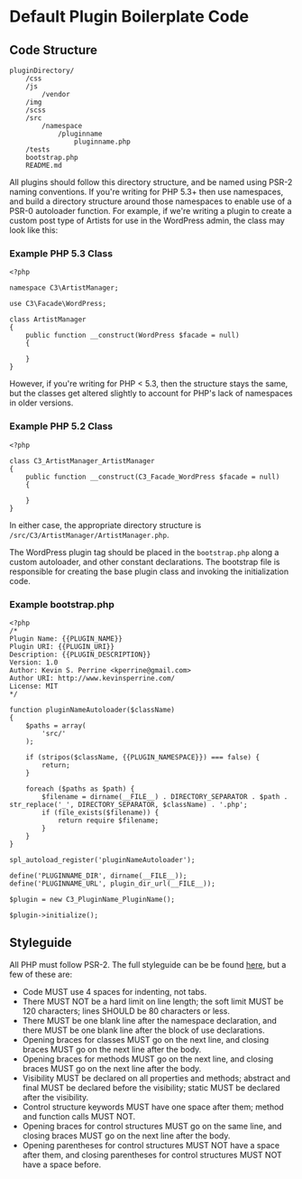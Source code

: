 # Default Plugin Boilerplate Code

## Code Structure

```
pluginDirectory/
    /css
    /js
        /vendor
    /img
    /scss
    /src
        /namespace
            /pluginname
                pluginname.php
    /tests
    bootstrap.php
    README.md
```

All plugins should follow this directory structure, and be named using PSR-2
naming conventions. If you're writing for PHP 5.3+ then use namespaces, and
build a directory structure around those namespaces to enable use of a PSR-0
autoloader function. For example, if we're writing a plugin to create a custom
post type of Artists for use in the WordPress admin, the class may look like this:

### Example PHP 5.3 Class
```
<?php

namespace C3\ArtistManager;

use C3\Facade\WordPress;

class ArtistManager
{
    public function __construct(WordPress $facade = null)
    {

    }
}
```

However, if you're writing for PHP < 5.3, then the structure stays the same, but the classes get altered slightly to account for PHP's lack of namespaces in older versions.

### Example PHP 5.2 Class
```
<?php

class C3_ArtistManager_ArtistManager
{
    public function __construct(C3_Facade_WordPress $facade = null)
    {

    }
}
```

In either case, the appropriate directory structure is `/src/C3/ArtistManager/ArtistManager.php`.

The WordPress plugin tag should be placed in the `bootstrap.php` along a custom autoloader, and other constant declarations. The bootstrap file is responsible for creating the base plugin class and invoking the initialization code.

### Example bootstrap.php
```
<?php
/*
Plugin Name: {{PLUGIN_NAME}}
Plugin URI: {{PLUGIN_URI}}
Description: {{PLUGIN_DESCRIPTION}}
Version: 1.0
Author: Kevin S. Perrine <kperrine@gmail.com>
Author URI: http://www.kevinsperrine.com/
License: MIT
*/

function pluginNameAutoloader($className)
{
    $paths = array(
        'src/'
    );

    if (stripos($className, {{PLUGIN_NAMESPACE}}) === false) {
        return;
    }

    foreach ($paths as $path) {
        $filename = dirname(__FILE__) . DIRECTORY_SEPARATOR . $path . str_replace('_', DIRECTORY_SEPARATOR, $className) . '.php';
        if (file_exists($filename)) {
            return require $filename;
        }
    }
}

spl_autoload_register('pluginNameAutoloader');

define('PLUGINNAME_DIR', dirname(__FILE__));
define('PLUGINNAME_URL', plugin_dir_url(__FILE__));

$plugin = new C3_PluginName_PluginName();

$plugin->initialize();
```

## Styleguide
All PHP must follow PSR-2. The full styleguide can be be found [here](https://github.com/php-fig/fig-standards/blob/master/accepted/PSR-2-coding-style-guide.md), but a few of these are:

* Code MUST use 4 spaces for indenting, not tabs.
* There MUST NOT be a hard limit on line length; the soft limit MUST be 120 characters; lines SHOULD be 80 characters or less.
* There MUST be one blank line after the namespace declaration, and there MUST be one blank line after the block of use declarations.
* Opening braces for classes MUST go on the next line, and closing braces MUST go on the next line after the body.
* Opening braces for methods MUST go on the next line, and closing braces MUST go on the next line after the body.
* Visibility MUST be declared on all properties and methods; abstract and final MUST be declared before the visibility; static MUST be declared after the visibility.
* Control structure keywords MUST have one space after them; method and function calls MUST NOT.
* Opening braces for control structures MUST go on the same line, and closing braces MUST go on the next line after the body.
* Opening parentheses for control structures MUST NOT have a space after them, and closing parentheses for control structures MUST NOT have a space before.
